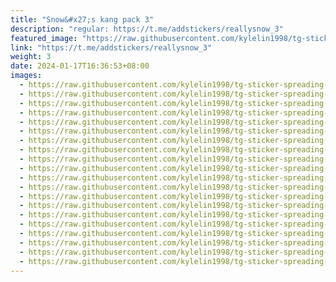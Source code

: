 ```yaml
---
title: "Snow&#x27;s kang pack 3"
description: "regular: https://t.me/addstickers/reallysnow_3"
featured_image: "https://raw.githubusercontent.com/kylelin1998/tg-sticker-spreading-worldwide-images/main/img/64764703-1d0f-4544-ab31-bb47534721ca.jpg"
link: "https://t.me/addstickers/reallysnow_3"
weight: 3
date: 2024-01-17T16:36:53+08:00
images:
  - https://raw.githubusercontent.com/kylelin1998/tg-sticker-spreading-worldwide-images/main/img/64764703-1d0f-4544-ab31-bb47534721ca.jpg
  - https://raw.githubusercontent.com/kylelin1998/tg-sticker-spreading-worldwide-images/main/img/62dc33e9-53e4-4ed9-8b54-eacaba4bfa1f.jpg
  - https://raw.githubusercontent.com/kylelin1998/tg-sticker-spreading-worldwide-images/main/img/05a36bc1-5c37-4387-abfb-ecf34548dab6.jpg
  - https://raw.githubusercontent.com/kylelin1998/tg-sticker-spreading-worldwide-images/main/img/66bfd19f-7970-4600-aba3-ca2938e2ef05.jpg
  - https://raw.githubusercontent.com/kylelin1998/tg-sticker-spreading-worldwide-images/main/img/dab5f764-81e1-4b6e-8bb6-06d86b60c2fa.jpg
  - https://raw.githubusercontent.com/kylelin1998/tg-sticker-spreading-worldwide-images/main/img/223e7fc7-47bd-48ff-9681-2c4646ba329f.jpg
  - https://raw.githubusercontent.com/kylelin1998/tg-sticker-spreading-worldwide-images/main/img/38332eac-d298-4c72-b261-972cb0c98662.jpg
  - https://raw.githubusercontent.com/kylelin1998/tg-sticker-spreading-worldwide-images/main/img/085938b7-6cb4-414c-b97c-bb3dc55006e7.jpg
  - https://raw.githubusercontent.com/kylelin1998/tg-sticker-spreading-worldwide-images/main/img/fdb7910c-cf3c-46c1-a92b-3a8e5641b228.jpg
  - https://raw.githubusercontent.com/kylelin1998/tg-sticker-spreading-worldwide-images/main/img/cd6d853f-0f44-4efa-bc02-24a4c9ce5800.jpg
  - https://raw.githubusercontent.com/kylelin1998/tg-sticker-spreading-worldwide-images/main/img/7f66c5f7-81df-4b28-b3bf-76e35b2695cf.jpg
  - https://raw.githubusercontent.com/kylelin1998/tg-sticker-spreading-worldwide-images/main/img/2e81a436-99ad-4c41-b7ac-743ed608bba9.jpg
  - https://raw.githubusercontent.com/kylelin1998/tg-sticker-spreading-worldwide-images/main/img/6679d85a-0ee9-4fe8-a155-adbdceee7097.jpg
  - https://raw.githubusercontent.com/kylelin1998/tg-sticker-spreading-worldwide-images/main/img/b7ca44f6-6ca3-4141-8222-7ce118b3a14c.jpg
  - https://raw.githubusercontent.com/kylelin1998/tg-sticker-spreading-worldwide-images/main/img/f42c5602-1b68-47c8-b23a-e4d30cdce580.jpg
  - https://raw.githubusercontent.com/kylelin1998/tg-sticker-spreading-worldwide-images/main/img/d2b02ec9-dcc7-4853-a44d-b68ee8c0a101.jpg
  - https://raw.githubusercontent.com/kylelin1998/tg-sticker-spreading-worldwide-images/main/img/53c21a8f-8e52-4cc1-80d9-cdaea23c4988.jpg
  - https://raw.githubusercontent.com/kylelin1998/tg-sticker-spreading-worldwide-images/main/img/260f14bf-41f5-409c-98d5-8b7e086c5289.jpg
  - https://raw.githubusercontent.com/kylelin1998/tg-sticker-spreading-worldwide-images/main/img/5c432b84-9e86-4b73-9317-64ae0235b606.jpg
  - https://raw.githubusercontent.com/kylelin1998/tg-sticker-spreading-worldwide-images/main/img/84345878-af17-48f8-a114-7768553751bd.jpg
---
```

